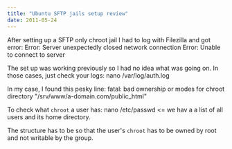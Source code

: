 ```yaml
---
title: "Ubuntu SFTP jails setup review"
date: 2011-05-24
---
```


After setting up a SFTP only chroot jail I had to log with Filezilla and got error:
    Error:	Server unexpectedly closed network connection
    Error:	Unable to connect to server

The set up was working previously so I had no idea what was going on. In those cases, just check your logs:
    nano /var/log/auth.log

In my case, I found this pesky line:
    fatal: bad ownership or modes for chroot directory "/srv/www/a-domain.com/public_html"

To check what `chroot` a user has:
    nano /etc/passwd <= we hav a a list of all users and its home directory.

The structure has to be so that the user's `chroot` has to be owned by root and not writable by the group.